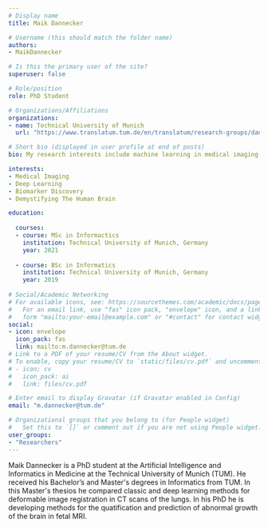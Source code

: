 ```yaml
---
# Display name
title: Maik Dannecker

# Username (this should match the folder name)
authors:
- MaikDannecker

# Is this the primary user of the site?
superuser: false

# Role/position
role: PhD Student

# Organizations/Affiliations
organizations:
- name: Technical University of Munich
  url: "https://www.translatum.tum.de/en/translatum/research-groups/daniel-rueckert-ai-in-healthcare-and-medicine/"

# Short bio (displayed in user profile at end of posts)
bio: My research interests include machine learning in medical imaging

interests:
- Medical Imaging
- Deep Learning
- Biomarker Discovery
- Demystifying The Human Brain

education:
  
  courses:
  - course: MSc in Informactics
    institution: Technical University of Munich, Germany
    year: 2021
    
  - course: BSc in Informatics
    institution: Technical University of Munich, Germany
    year: 2019
   
# Social/Academic Networking
# For available icons, see: https://sourcethemes.com/academic/docs/page-builder/#icons
#   For an email link, use "fas" icon pack, "envelope" icon, and a link in the
#   form "mailto:your-email@example.com" or "#contact" for contact widget.
social:
- icon: envelope
  icon_pack: fas
  link: mailto:m.dannecker@tum.de
# Link to a PDF of your resume/CV from the About widget.
# To enable, copy your resume/CV to `static/files/cv.pdf` and uncomment the lines below.
# - icon: cv
#   icon_pack: ai
#   link: files/cv.pdf

# Enter email to display Gravatar (if Gravatar enabled in Config)
email: "m.dannecker@tum.de"

# Organizational groups that you belong to (for People widget)
#   Set this to `[]` or comment out if you are not using People widget.
user_groups:
- "Researchers"
---
```


Maik Dannecker is a PhD student at the Artificial Intelligence and Informatics in Medicine at the Technical University of Munich (TUM). He received his Bachelor’s and Master's degrees in Informatics from TUM. In this Master's thesios he compared classic and deep learning methods for deformable image registration in CT scans of the lungs. In his PhD he is developing methods for the quatification and prediction of abnormal growth of the brain in fetal MRI.
